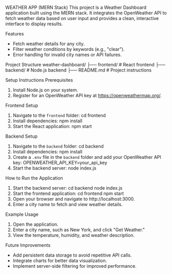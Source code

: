 WEATHER APP (MERN Stack)
This project is a Weather Dashboard application built using the MERN stack. It integrates the OpenWeather API to fetch weather data based on user input and provides a clean, interactive interface to display results.


Features
- Fetch weather details for any city.
- Filter weather conditions by keywords (e.g., "clear").
- Error handling for invalid city names or API failures.


Project Structure
weather-dashboard/
  ├── frontend/         # React frontend
  ├── backend/          # Node.js backend
  ├── README.md         # Project instructions

  
Setup Instructions
Prerequisites
1. Install Node.js on your system.
2. Register for an OpenWeather API key at https://openweathermap.org/.

   
Frontend Setup
1. Navigate to the `frontend` folder:
   cd frontend
2. Install dependencies:
   npm install
3. Start the React application:
   npm start
   
Backend Setup
1. Navigate to the `backend` folder:
   cd backend
2. Install dependencies:
   npm install
3. Create a `.env` file in the `backend` folder and add your OpenWeather API key:
   OPENWEATHER_API_KEY=your_api_key
4. Start the backend server:
   node index.js

   
How to Run the Application
1. Start the backend server:
   cd backend
   node index.js
2. Start the frontend application:
   cd frontend
   npm start
3. Open your browser and navigate to http://localhost:3000.
4. Enter a city name to fetch and view weather details.

   
Example Usage
1. Open the application.
2. Enter a city name, such as New York, and click "Get Weather."
3. View the temperature, humidity, and weather description.


Future Improvements
- Add persistent data storage to avoid repetitive API calls.
- Integrate charts for better data visualization.
- Implement server-side filtering for improved performance.
